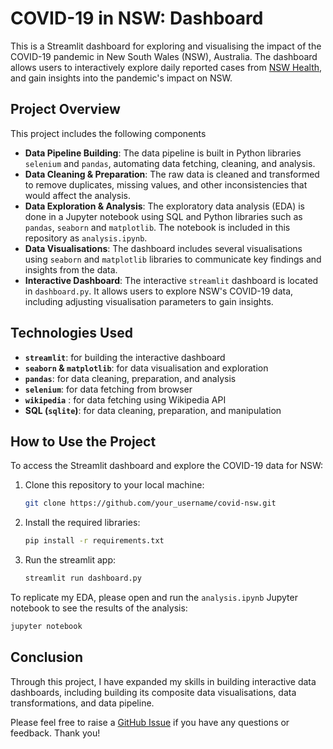 # COVID-19 in NSW: Dashboard

This is a Streamlit dashboard for exploring and visualising the impact of the COVID-19 pandemic in New South Wales (NSW), Australia. The dashboard allows users to interactively explore daily reported cases from [NSW Health](https://data.nsw.gov.au/search/dataset/ds-nsw-ckan-aefcde60-3b0c-4bc0-9af1-6fe652944ec2/details?q=), and gain insights into the pandemic's impact on NSW.

## Project Overview

This project includes the following components

- **Data Pipeline Building**: The data pipeline is built in Python libraries `selenium` and `pandas`, automating data fetching, cleaning, and analysis.
- **Data Cleaning & Preparation**: The raw data is cleaned and transformed to remove duplicates, missing values, and other inconsistencies that would affect the analysis.
- **Data Exploration & Analysis**: The exploratory data analysis (EDA) is done in a Jupyter notebook using SQL and Python libraries such as `pandas`, `seaborn` and `matplotlib`. The notebook is included in this repository as `analysis.ipynb`.
- **Data Visualisations**: The dashboard includes several visualisations using `seaborn` and `matplotlib` libraries to communicate key findings and insights from the data.
- **Interactive Dashboard**: The interactive `streamlit` dashboard is located in `dashboard.py`. It allows users to explore NSW's COVID-19 data, including adjusting visualisation parameters to gain insights.

## Technologies Used

- **`streamlit`**: for building the interactive dashboard
- **`seaborn` & `matplotlib`**: for data visualisation and exploration
- **`pandas`**: for data cleaning, preparation, and analysis
- **`selenium`**: for data fetching from browser
- **`wikipedia`** : for data fetching using Wikipedia API
- **SQL (`sqlite`)**: for data cleaning, preparation, and manipulation

## How to Use the Project

To access the Streamlit dashboard and explore the COVID-19 data for NSW:

1. Clone this repository to your local machine:
   ```bash
   git clone https://github.com/your_username/covid-nsw.git
   ```
2. Install the required libraries:
   ```bash
   pip install -r requirements.txt
   ```
3. Run the streamlit app:
   ```bash
   streamlit run dashboard.py
   ```

To replicate my EDA, please open and run the `analysis.ipynb` Jupyter notebook to see the results of the analysis:

```bash
jupyter notebook
```

## Conclusion

Through this project, I have expanded my skills in building interactive data dashboards, including building its composite data visualisations, data transformations, and data pipeline.

Please feel free to raise a [GitHub Issue](https://github.com/henrylin03/covid-nsw/issues) if you have any questions or feedback. Thank you!
